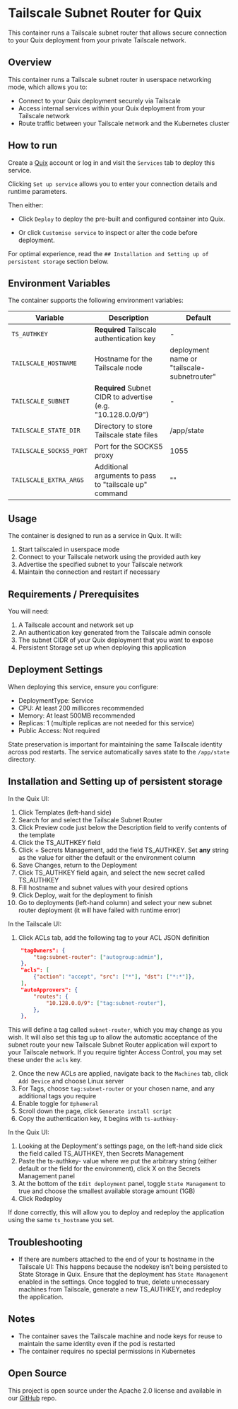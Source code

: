 # Tailscale Subnet Router for Quix

This container runs a Tailscale subnet router that allows secure connection to your Quix deployment from your private Tailscale network.

## Overview

This container runs a Tailscale subnet router in userspace networking mode, which allows you to:
- Connect to your Quix deployment securely via Tailscale
- Access internal services within your Quix deployment from your Tailscale network
- Route traffic between your Tailscale network and the Kubernetes cluster

## How to run

Create a [Quix](https://portal.platform.quix.io/signup?xlink=github) account or log in and visit the `Services` tab to deploy this service.

Clicking `Set up service` allows you to enter your connection details and runtime parameters.

Then either: 
* Click `Deploy` to deploy the pre-built and configured container into Quix.

* Or click `Customise service` to inspect or alter the code before deployment.

For optimal experience, read the `## Installation and Setting up of persistent storage` section below.

## Environment Variables

The container supports the following environment variables:

| Variable | Description | Default |
|----------|-------------|---------|
| `TS_AUTHKEY` | **Required** Tailscale authentication key | - |
| `TAILSCALE_HOSTNAME` | Hostname for the Tailscale node | deployment name or "tailscale-subnetrouter" |
| `TAILSCALE_SUBNET` | **Required** Subnet CIDR to advertise (e.g. "10.128.0.0/9") | - |
| `TAILSCALE_STATE_DIR` | Directory to store Tailscale state files | /app/state |
| `TAILSCALE_SOCKS5_PORT` | Port for the SOCKS5 proxy | 1055 |
| `TAILSCALE_EXTRA_ARGS` | Additional arguments to pass to "tailscale up" command | "" |

## Usage

The container is designed to run as a service in Quix. It will:

1. Start tailscaled in userspace mode
2. Connect to your Tailscale network using the provided auth key
3. Advertise the specified subnet to your Tailscale network
4. Maintain the connection and restart if necessary

## Requirements / Prerequisites

You will need:
1. A Tailscale account and network set up
2. An authentication key generated from the Tailscale admin console
3. The subnet CIDR of your Quix deployment that you want to expose
4. Persistent Storage set up when deploying this application

## Deployment Settings

When deploying this service, ensure you configure:
- DeploymentType: Service
- CPU: At least 200 millicores recommended
- Memory: At least 500MB recommended
- Replicas: 1 (multiple replicas are not needed for this service)
- Public Access: Not required

State preservation is important for maintaining the same Tailscale identity across pod restarts. The service automatically saves state to the `/app/state` directory.

## Installation and Setting up of persistent storage

In the Quix UI:
1. Click Templates (left-hand side)
2. Search for and select the Tailscale Subnet Router
3. Click Preview code just below the Description field to verify contents of the template
4. Click the TS_AUTHKEY field
5. Click + Secrets Management, add the field TS_AUTHKEY. Set **any** string as the value for either the default or the environment column
6. Save Changes, return to the Deployment
7. Click TS_AUTHKEY field again, and select the new secret called TS_AUTHKEY
8. Fill hostname and subnet values with your desired options
9. Click Deploy, wait for the deployment to finish
10. Go to deployments (left-hand column) and select your new subnet router deployment (it will have failed with runtime error)

In the Tailscale UI:
1. Click ACLs tab, add the following tag to your ACL JSON definition
```json
	"tagOwners": {
		"tag:subnet-router": ["autogroup:admin"],
	},
	"acls": [
		{"action": "accept", "src": ["*"], "dst": ["*:*"]},
	],
	"autoApprovers": {
		"routes": {
			"10.128.0.0/9": ["tag:subnet-router"],
		},
	},
```
This will define a tag called `subnet-router`, which you may change as you wish. It will also set this tag up to allow the automatic acceptance of the subnet route your new Tailscale Subnet Router application will export to your Tailscale network. If you require tighter Access Control, you may set these under the `acls` key.

2. Once the new ACLs are applied, navigate back to the `Machines` tab, click `Add Device` and choose Linux server
3. For Tags, choose `tag:subnet-router` or your chosen name, and any additional tags you require
4. Enable toggle for `Ephemeral`
5. Scroll down the page, click `Generate install script`
6. Copy the authentication key, it begins with `ts-authkey-`

In the Quix UI:
1. Looking at the Deployment's settings page, on the left-hand side click the field called TS_AUTHKEY, then Secrets Management
2. Paste the ts-authkey- value where we put the arbitrary string (either default or the field for the environment), click X on the Secrets Management panel
3. At the bottom of the `Edit deployment` panel, toggle `State Management` to true and choose the smallest available storage amount (1GB)
4. Click Redeploy

If done correctly, this will allow you to deploy and redeploy the application using the same `ts_hostname` you set.

## Troubleshooting

- If there are numbers attached to the end of your ts hostname in the Tailscale UI:
This happens because the nodekey isn't being persisted to State Storage in Quix. Ensure that the deployment has `State Management` enabled in the settings. Once toggled to true, delete unnecessary machines from Tailscale, generate a new TS_AUTHKEY, and redeploy the application.

## Notes

- The container saves the Tailscale machine and node keys for reuse to maintain the same identity even if the pod is restarted
- The container requires no special permissions in Kubernetes

## Open Source

This project is open source under the Apache 2.0 license and available in our [GitHub](https://github.com/quixio/quix-samples) repo.
